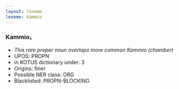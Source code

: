 ```yaml
---
layout: lexeme
lexeme: Kammio
---
```


###  Kammio₁

* _This rare proper noun overlaps more common *Kammio* (chamber)_
* UPOS:  PROPN
* in KOTUS dictionary under:  3
* Origins: finer 
* Possible NER class:  ORG
* Blacklisted:  PROPN-BLOCKING

